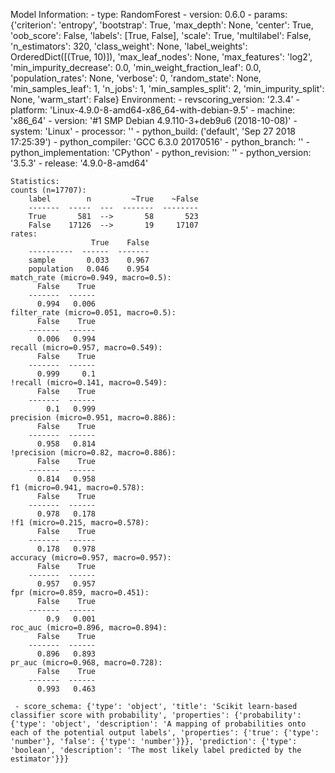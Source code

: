 Model Information:
	 - type: RandomForest
	 - version: 0.6.0
	 - params: {'criterion': 'entropy', 'bootstrap': True, 'max_depth': None, 'center': True, 'oob_score': False, 'labels': [True, False], 'scale': True, 'multilabel': False, 'n_estimators': 320, 'class_weight': None, 'label_weights': OrderedDict([(True, 10)]), 'max_leaf_nodes': None, 'max_features': 'log2', 'min_impurity_decrease': 0.0, 'min_weight_fraction_leaf': 0.0, 'population_rates': None, 'verbose': 0, 'random_state': None, 'min_samples_leaf': 1, 'n_jobs': 1, 'min_samples_split': 2, 'min_impurity_split': None, 'warm_start': False}
	Environment:
	 - revscoring_version: '2.3.4'
	 - platform: 'Linux-4.9.0-8-amd64-x86_64-with-debian-9.5'
	 - machine: 'x86_64'
	 - version: '#1 SMP Debian 4.9.110-3+deb9u6 (2018-10-08)'
	 - system: 'Linux'
	 - processor: ''
	 - python_build: ('default', 'Sep 27 2018 17:25:39')
	 - python_compiler: 'GCC 6.3.0 20170516'
	 - python_branch: ''
	 - python_implementation: 'CPython'
	 - python_revision: ''
	 - python_version: '3.5.3'
	 - release: '4.9.0-8-amd64'
	
	Statistics:
	counts (n=17707):
		label        n         ~True    ~False
		-------  -----  ---  -------  --------
		True       581  -->       58       523
		False    17126  -->       19     17107
	rates:
		              True    False
		----------  ------  -------
		sample       0.033    0.967
		population   0.046    0.954
	match_rate (micro=0.949, macro=0.5):
		  False    True
		-------  ------
		  0.994   0.006
	filter_rate (micro=0.051, macro=0.5):
		  False    True
		-------  ------
		  0.006   0.994
	recall (micro=0.957, macro=0.549):
		  False    True
		-------  ------
		  0.999     0.1
	!recall (micro=0.141, macro=0.549):
		  False    True
		-------  ------
		    0.1   0.999
	precision (micro=0.951, macro=0.886):
		  False    True
		-------  ------
		  0.958   0.814
	!precision (micro=0.82, macro=0.886):
		  False    True
		-------  ------
		  0.814   0.958
	f1 (micro=0.941, macro=0.578):
		  False    True
		-------  ------
		  0.978   0.178
	!f1 (micro=0.215, macro=0.578):
		  False    True
		-------  ------
		  0.178   0.978
	accuracy (micro=0.957, macro=0.957):
		  False    True
		-------  ------
		  0.957   0.957
	fpr (micro=0.859, macro=0.451):
		  False    True
		-------  ------
		    0.9   0.001
	roc_auc (micro=0.896, macro=0.894):
		  False    True
		-------  ------
		  0.896   0.893
	pr_auc (micro=0.968, macro=0.728):
		  False    True
		-------  ------
		  0.993   0.463
	
	 - score_schema: {'type': 'object', 'title': 'Scikit learn-based classifier score with probability', 'properties': {'probability': {'type': 'object', 'description': 'A mapping of probabilities onto each of the potential output labels', 'properties': {'true': {'type': 'number'}, 'false': {'type': 'number'}}}, 'prediction': {'type': 'boolean', 'description': 'The most likely label predicted by the estimator'}}}

